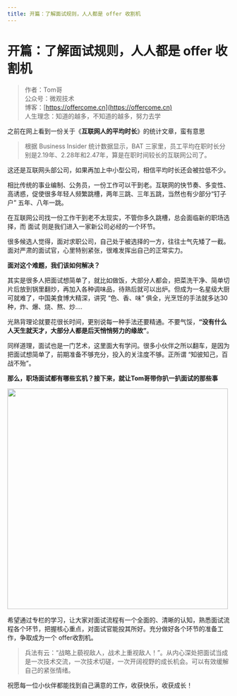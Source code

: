 ```yaml
---
title: 开篇：了解面试规则，人人都是 offer 收割机
---
```


#  开篇：了解面试规则，人人都是 offer 收割机

> 作者：Tom哥
> <br/>公众号：微观技术
> <br/> 博客：[https://offercome.cn](https://offercome.cn)
> <br/> 人生理念：知道的越多，不知道的越多，努力去学


之前在网上看到一份关于《**互联网人的平均时长**》的统计文章，蛮有意思


> 根据 Business Insider 统计数据显示，BAT 三家里，员工平均在职时长分别是2.19年、2.28年和2.47年，算是在职时间较长的互联网公司了。


这还是互联网头部公司，如果再加上中小型公司，相信平均时长还会被拉低不少。

相比传统的事业编制、公务员，一份工作可以干到老。互联网的快节奏、多变性、高诱惑，促使很多年轻人频繁跳槽，两年三跳、三年五跳，当然也有少部分“钉子户” 五年、八年一跳。

在互联网公司找一份工作干到老不太现实，不管你多久跳槽，总会面临新的职场选择，而 面试 则是我们进入一家新公司必经的一个环节。

很多候选人觉得，面对求职公司，自己处于被选择的一方，往往士气先矮了一截。面对严肃的面试官，心里特别紧张，很难发挥出自己的正常实力。

**面对这个难题，我们该如何解决？**

其实是很多人把面试想简单了，就比如做饭，大部分人都会，把菜洗干净、简单切片后放到锅里翻炒，再加入各种调味品，待熟后就可以出炉。但成为一名星级大厨可就难了，中国美食博大精深，讲究 “色、香、味” 俱全，光烹饪的手法就多达30种，炸、爆、烧、熬、炒....

光熟背理论就要花很长时间，更别说每一种手法还要精通。不要气馁，**“没有什么人天生就天才，大部分人都是后天悄悄努力的缘故”**。

同样道理，面试也是一门艺术，这里面大有学问。很多小伙伴之所以翻车，是因为把面试想简单了，前期准备不够充分，投入的关注度不够。正所谓 “知彼知己，百战不殆”。

**那么，职场面试都有哪些玄机？接下来，就让Tom哥带你扒一扒面试的那些事**


<div align="left">
    <img src="https://offercome.cn/images/pay/interview/0-1.png" width="500px">
</div>


希望通过专栏的学习，让大家对面试流程有一个全面的、清晰的认知，熟悉面试流程各个环节，把握核心重点，对面试官能投其所好。充分做好各个环节的准备工作，争取成为一个 offer收割机。

> 兵法有云：“战略上藐视敌人，战术上重视敌人！”。从内心深处把面试当成是一次技术交流，一次技术切磋，一次开阔视野的成长机会。可以有效缓解自己的紧张情绪。


祝愿每一位小伙伴都能找到自己满意的工作，收获快乐，收获成长！

